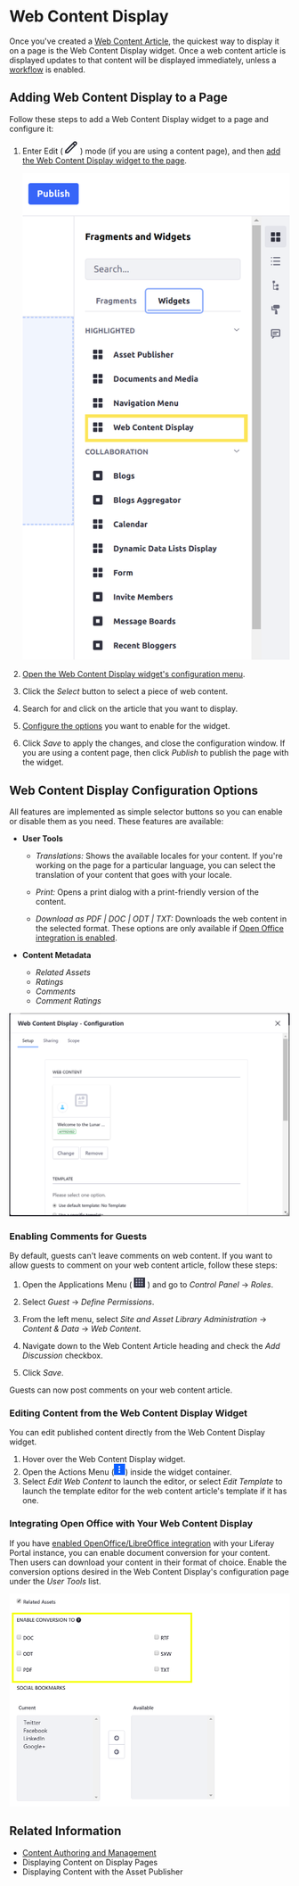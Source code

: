# Web Content Display

Once you've created a [Web Content Article](../../../content-authoring-and-management/web-content/web-content-articles/adding-a-basic-web-content-article.md), the quickest way to display it on a page is the Web Content Display widget. Once a web content article is displayed updates to that content will be displayed immediately, unless a [workflow](../../../process-automation/workflow/user-guide/introduction-to-workflow.md) is enabled.

## Adding Web Content Display to a Page

Follow these steps to add a Web Content Display widget to a page and configure it:

1. Enter Edit ( ![Edit icon](../../../images/icon-edit.png) ) mode (if you are using a content page), and then [add the Web Content Display widget to the page](../../creating-pages/using-widget-pages/adding-widgets-to-a-page.md).

    ![Add the Web Content Display app to a page to begin displaying your new web content article.](./web-content-display/images/01.png)

1. [Open the Web Content Display widget's configuration menu](TODO:adding-widgets#configuration-menu).

1. Click the *Select* button to select a piece of web content.

1. Search for and click on the article that you want to display.

1. [Configure the options](#web-content-display-configuration-options) you want to enable for the widget.

1. Click *Save* to apply the changes, and close the configuration window. If you are using a content page, then click *Publish* to publish the page with the widget.

## Web Content Display Configuration Options

All features are implemented as simple selector buttons so you can enable or disable them as you need. These features are available:

* **User Tools**
  * *Translations:* Shows the available locales for your content. If you're working on the page for a particular language, you can select the translation of your content that goes with your locale.
  
  * *Print:* Opens a print dialog with a print-friendly version of the content.
  
  * *Download as PDF | DOC | ODT | TXT:* Downloads the web content in the selected format. These options are only available if [Open Office integration is enabled](../../../system-administration/system-settings/enabling-openoffice-libreoffice-integration.md).

* **Content Metadata**
  * *Related Assets*
  * *Ratings*
  * *Comments*
  * *Comment Ratings*

![Publishing web content is a snap. At a minimum, you only have to select the content you wish to publish. You can also enable lots of optional features to let your users interact with your content.](./web-content-display/images/02.png)

### Enabling Comments for Guests

By default, guests can't leave comments on web content. If you want to allow guests to comment on your web content article, follow these steps:

1. Open the Applications Menu ( ![Applications Menu icon](../../../images/icon-applications-menu.png) ) and go to *Control Panel* &rarr; *Roles*.

1. Select *Guest* &rarr; *Define Permissions*.

1. From the left menu, select *Site and Asset Library Administration* &rarr; *Content & Data* &rarr; *Web Content*.

1. Navigate down to the Web Content Article heading and check the *Add Discussion* checkbox.

1. Click *Save*.

Guests can now post comments on your web content article.

### Editing Content from the Web Content Display Widget

You can edit published content directly from the Web Content Display widget.

1. Hover over the Web Content Display widget.
1. Open the Actions Menu (![Options](../../../images/icon-app-options.png)) inside the widget container.
1. Select *Edit Web Content* to launch the editor, or select *Edit Template* to launch the template editor for the web content article's template if it has one.

### Integrating Open Office with Your Web Content Display

If you have [enabled OpenOffice/LibreOffice integration](../../../system-administration/system-settings/enabling-openoffice-libreoffice-integration.md) with your Liferay Portal instance, you can enable document conversion for your content. Then users can download your content in their format of choice. Enable the conversion options desired in the Web Content Display's configuration page under the *User Tools* list.

![Conversion options are listed for the assets.](./web-content-display/images/03.png)

## Related Information

* [Content Authoring and Management](../../../content_authoring_and_management.md)
* Displaying Content on Display Pages
* Displaying Content with the Asset Publisher
